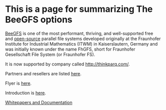 # This is a page for summarizing The BeeGFS options

[BeeGFS](https://en.wikipedia.org/wiki/BeeGFS) is one of the most performant, thriving, and well-supported free and [open-source](https://insidehpc.com/2016/02/beegfs-parallel-file-system-now-open-source/) 
parallel file systems developed originally at the Fraunhofer Institute for Industrial Mathematics (ITWM) in Kaiserslautern, Germany and was initially known under the name FhGFS, 
short for Fraunhofer Gesellschaft File System (or Fraunhofer FS).

It is now supported by  company called http://thinkparq.com/.


Partners and resellers are listed [here](http://www.beegfs.io/content/partners/).

Flyer is [here](https://github.com/Pomona-ITS/hpc/blob/master/design/vendors/thinkparQ/BeeGFS_Flyer.pdf).

Introduction is [here](https://github.com/Pomona-ITS/hpc/blob/master/design/vendors/thinkparQ/Introduction_to_BeeGFS_by_ThinkParQ.pdf).


[Whitepapers and Documentation](https://www.beegfs.io/content/documentation/#documentation)
